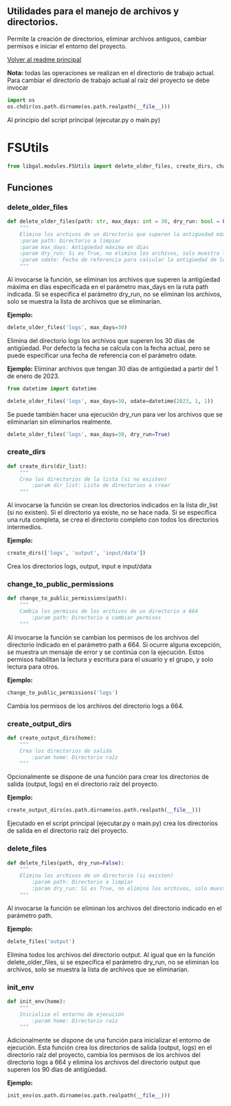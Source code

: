 ## Utilidades para el manejo de archivos y directorios.
Permite la creación de directorios, eliminar archivos antiguos, cambiar permisos e iniciar el entorno del proyecto.

[Volver al readme principal](../README.md)

**Nota:** todas las operaciones se realizan en el directorio de trabajo actual.
Para cambiar el directorio de trabajo actual al raíz del proyecto se debe invocar 
```python
import os
os.chdir(os.path.dirname(os.path.realpath(__file__)))
```
Al principio del script principal (ejecutar.py o main.py)

# FSUtils
```python
from libgal.modules.FSUtils import delete_older_files, create_dirs, change_to_public_permissions, create_output_dirs, delete_files, init_env
```

## Funciones

### delete_older_files
```python
def delete_older_files(path: str, max_days: int = 30, dry_run: bool = False, odate = None):
    """
    Elimina los archivos de un directorio que superen la antigüedad máxima
    :param path: Directorio a limpiar
    :param max_days: Antigüedad máxima en días
    :param dry_run: Si es True, no elimina los archivos, solo muestra los que eliminaría
    :param odate: Fecha de referencia para calcular la antigüedad de los archivos
    """
```

Al invocarse la función, se eliminan los archivos que superen la antigüedad máxima en días especificada en el parámetro max_days en la ruta path indicada.
Si se especifica el parámetro dry_run, no se eliminan los archivos, solo se muestra la lista de archivos que se eliminarían.

**Ejemplo:**
```python
delete_older_files('logs', max_days=30)
```
Elimina del directorio logs los archivos que superen los 30 días de antigüedad.
Por defecto la fecha se calcula con la fecha actual, pero se puede especificar una fecha de referencia con el parámetro odate.

**Ejemplo:** 
Eliminar archivos que tengan 30 días de antigüedad a partir del 1 de enero de 2023.
```python
from datetime import datetime

delete_older_files('logs', max_days=30, odate=datetime(2023, 1, 1))
```

Se puede también hacer una ejecución dry_run para ver los archivos que se eliminarían sin eliminarlos realmente.
```python
delete_older_files('logs', max_days=30, dry_run=True)
```

### create_dirs
```python
def create_dirs(dir_list):
    """
    Crea los directorios de la lista (si no existen)
        :param dir_list: Lista de directorios a crear
    """
```
Al invocarse la función se crean los directorios indicados en la lista dir_list (si no existen).
Si el directorio ya existe, no se hace nada.
Si se especifica una ruta completa, se crea el directorio completo con todos los directorios intermedios.

**Ejemplo:**
```python
create_dirs(['logs', 'output', 'input/data'])
```
Crea los directorios logs, output, input e input/data 

### change_to_public_permissions
```python
def change_to_public_permissions(path):
    """
    Cambia los permisos de los archivos de un directorio a 664
        :param path: Directorio a cambiar permisos
    """
```
Al invocarse la función se cambian los permisos de los archivos del directorio indicado en el parámetro path a 664. 
Si ocurre alguna excepción, se muestra un mensaje de error y se continúa con la ejecución. 
Estos permisos habilitan la lectura y escritura para el usuario y el grupo, y solo lectura para otros.

**Ejemplo:**
```python
change_to_public_permissions('logs')
```
Cambia los permisos de los archivos del directorio logs a 664.

### create_output_dirs
```python
def create_output_dirs(home):
    """
    Crea los directorios de salida
        :param home: Directorio raíz
    """
```
Opcionalmente se dispone de una función para crear los directorios de salida 
(output, logs) en el directorio raíz del proyecto.

**Ejemplo:**
```python
create_output_dirs(os.path.dirname(os.path.realpath(__file__)))
```
Ejecutado en el script principal (ejecutar.py o main.py) crea los directorios de salida en el directorio raíz del proyecto.

### delete_files
```python
def delete_files(path, dry_run=False):
    """
    Elimina los archivos de un directorio (si existen)
        :param path: Directorio a limpiar
        :param dry_run: Si es True, no elimina los archivos, solo muestra los que eliminaría
    """
```
Al invocarse la función se eliminan los archivos del directorio indicado en el parámetro path.

**Ejemplo:**
```python
delete_files('output')
```
Elimina todos los archivos del directorio output. 
Al igual que en la función delete_older_files, si se especifica el parámetro dry_run, no se eliminan los archivos, solo se muestra la lista de archivos que se eliminarían.

### init_env
```python
def init_env(home):
    """
    Inicializa el entorno de ejecución
        :param home: Directorio raíz
    """
```

Adicionalmente se dispone de una función para inicializar el entorno de ejecución. 
Esta función crea los directorios de salida (output, logs) en el directorio raíz del proyecto,
cambia los permisos de los archivos del directorio logs a 664 y elimina los archivos del directorio output que superen los 90 días de antigüedad. 

**Ejemplo:**
```python
init_env(os.path.dirname(os.path.realpath(__file__)))
```

